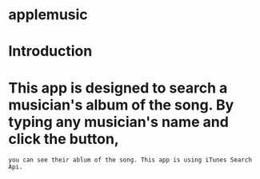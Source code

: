 # applemusic

# Introduction
# This app is designed to search a musician's album of the song. By typing any musician's name and click the button,
    you can see their ablum of the song. This app is using iTunes Search Api.
